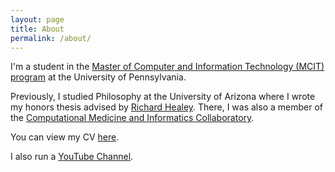 ```yaml
---
layout: page
title: About
permalink: /about/
---
```


I'm a student in the [Master of Computer and Information Technology (MCIT) program](https://onlinelearning.seas.upenn.edu/mcit/) at the University of Pennsylvania.

Previously, I studied Philosophy at the University of Arizona where I wrote my honors thesis advised by [Richard Healey](http://www.u.arizona.edu/~rhealey/). There, I was also a member of the [Computational Medicine and Informatics Collaboratory](https://com-in.collab.arizona.edu/).

You can view my CV [here](/vicera_cv.pdf).

I also run a [YouTube Channel](https://www.youtube.com/channel/UCjk3q6_JrHveu8SyT1legmg).
